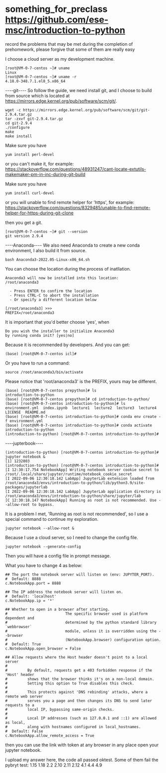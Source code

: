 # something_for_preclass https://github.com/ese-msc/introduction-to-python
record the problems that may be met during the completion of prehomework, please forgive that some of them are really easy 

I choose a cloud server as my development machine.

```
[root@VM-0-7-centos ~]# uname
Linux
[root@VM-0-7-centos ~]# uname -r
4.18.0-348.7.1.el8_5.x86_64
```

----git----
So follow the guide, we need install git, and I choose to build from source which is located at https://mirrors.edge.kernel.org/pub/software/scm/git/.

```
wget -c https://mirrors.edge.kernel.org/pub/software/scm/git/git-2.9.4.tar.gz
tar -zxvf git-2.9.4.tar.gz
cd git-2.9.4
./configure
make
make install
```

Make sure you have 
```
yum install perl-devel
```
or you can't make it, for example: https://stackoverflow.com/questions/48931247/cant-locate-extutils-makemaker-pm-in-inc-during-git-build

Make sure you have 
```
yum install curl-devel
```
or you will unable to find remote helper for 'https', for example: https://stackoverflow.com/questions/8329485/unable-to-find-remote-helper-for-https-during-git-clone

then you get a git.

```
[root@VM-0-7-centos ~]# git --version
git version 2.9.4
```

----Anaconda----
We also need Anaconda to create a new conda environment, I also build it from source.

```
bash Anaconda3-2022.05-Linux-x86_64.sh
```

You can choose the location during the process of inatllation.

```
Anaconda3 will now be installed into this location:
/root/anaconda3

  - Press ENTER to confirm the location
  - Press CTRL-C to abort the installation
  - Or specify a different location below

[/root/anaconda3] >>> 
PREFIX=/root/anaconda3
```

It is important that you'd better choose 'yes', when 

```
Do you wish the installer to initialize Anaconda3
by running conda init? [yes|no]
```

Because it is recommended by developers. And you can get:

```
(base) [root@VM-0-7-centos icl]# 
```

Or you have to run a command:

```
source /root/anaconda3/bin/activate
```

Please notice that 'root/anaconda3' is the PREFIX, yours may be different.

```
(base) [root@VM-0-7-centos prepython]# ls
introduction-to-python
(base) [root@VM-0-7-centos prepython]# cd introduction-to-python/
(base) [root@VM-0-7-centos introduction-to-python]# ls
environment.yml  index.ipynb  lecture1  lecture2  lecture3  lecture4  LICENSE  README.md
(base) [root@VM-0-7-centos introduction-to-python]# conda env create -f environment.yml
(base) [root@VM-0-7-centos introduction-to-python]# conda activate introduction-to-python
(introduction-to-python) [root@VM-0-7-centos introduction-to-python]# 
```

----jupterbook----

```
(introduction-to-python) [root@VM-0-7-centos introduction-to-python]# jupyter notebook &
[1] 1232803
(introduction-to-python) [root@VM-0-7-centos introduction-to-python]# [I 12:30:17.754 NotebookApp] Writing notebook server cookie secret to /root/.local/share/jupyter/runtime/notebook_cookie_secret
[I 2022-09-06 12:30:18.142 LabApp] JupyterLab extension loaded from /root/anaconda3/envs/introduction-to-python/lib/python3.9/site-packages/jupyterlab
[I 2022-09-06 12:30:18.142 LabApp] JupyterLab application directory is /root/anaconda3/envs/introduction-to-python/share/jupyter/lab
[C 12:30:18.147 NotebookApp] Running as root is not recommended. Use --allow-root to bypass.
```

It is a problem I met, 'Running as root is not recommended', so I use a special command to continue my exploration.

```
jupyter notebook --allow-root &
```

Because I use a cloud server, so I need to change the config file.

```
jupyter notebook --generate-config
```

Then you will have a config file in prompt message.

What you have to change 4 as below:

```
## The port the notebook server will listen on (env: JUPYTER_PORT).
#  Default: 8888
c.NotebookApp.port = 8888

## The IP address the notebook server will listen on.
#  Default: 'localhost'
c.NotebookApp.ip = '*'

## Whether to open in a browser after starting.
#                          The specific browser used is platform dependent and
#                          determined by the python standard library `webbrowser`
#                          module, unless it is overridden using the --browser
#                          (NotebookApp.browser) configuration option.
#  Default: True
c.NotebookApp.open_browser = False

## Allow requests where the Host header doesn't point to a local server
#  
#         By default, requests get a 403 forbidden response if the 'Host' header
#         shows that the browser thinks it's on a non-local domain.
#         Setting this option to True disables this check.
#  
#         This protects against 'DNS rebinding' attacks, where a remote web server
#         serves you a page and then changes its DNS to send later requests to a
#         local IP, bypassing same-origin checks.
#  
#         Local IP addresses (such as 127.0.0.1 and ::1) are allowed as local,
#         along with hostnames configured in local_hostnames.
#  Default: False
c.NotebookApp.allow_remote_access = True
```

then you can use the link with token at any browser in any place open your jupyter notebook. 

I upload my answer here, the code all passed oktest.
Some of them fail the pybryt test:
1.15 1.18
2.2 2.10 2.11 2.12
4.1 4.4 4.9
